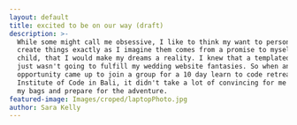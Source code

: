 ```yaml
---
layout: default
title: excited to be on our way (draft)
description: >-
  While some might call me obsessive, I like to think my want to personalise and
  create things exactly as I imagine them comes from a promise to myself as a
  child, that I would make my dreams a reality. I knew that a templated site
  just wasn't going to fulfill my wedding website fantasies. So when an
  opportunity came up to join a group for a 10 day learn to code retreat at the
  Institute of Code in Bali, it didn't take a lot of convincing for me to pack
  my bags and prepare for the adventure.
featured-image: Images/croped/laptopPhoto.jpg
author: Sara Kelly
---
```

